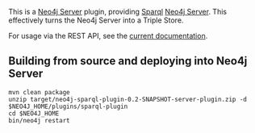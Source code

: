 This is a [Neo4j Server](http://neo4j.com/download/) plugin, providing [Sparql](http://en.wikipedia.org/wiki/SPARQL)
 [Neo4j Server](http://neo4j.com/). This effectively turns the Neo4j Server into a Triple Store.
 
For usage via the REST API, see the [current documentation](http://neo4j-contrib.github.io/sparql-plugin/).

Building from source and deploying into Neo4j Server
-----------------------------------------------------

    mvn clean package
    unzip target/neo4j-sparql-plugin-0.2-SNAPSHOT-server-plugin.zip -d $NEO4J_HOME/plugins/sparql-plugin
    cd $NEO4J_HOME
    bin/neo4j restart
